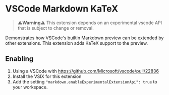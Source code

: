 # VSCode Markdown KaTeX

> **⚠️Warning⚠️** This extension depends on an experimental vscode API that is subject to change or removal.

Demonstrates how VSCode's builtin Markdown preview can be extended by other extensions. This extension adds KaTeX support to the preview.

## Enabling

1. Using a VSCode with https://github.com/Microsoft/vscode/pull/22836
1. Install the VSIX for this extension
1. Add the setting `"markdown.enableExperimentalExtensionApi": true` to your workspace.
